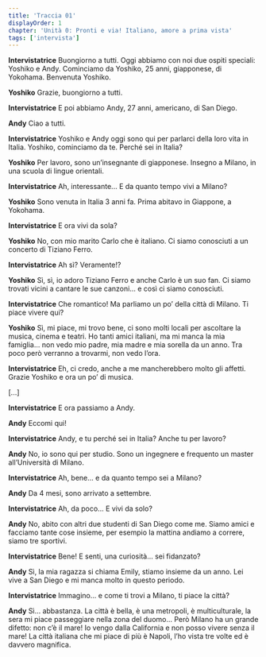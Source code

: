 ```yaml
---
title: 'Traccia 01'
displayOrder: 1
chapter: 'Unità 0: Pronti e via! Italiano, amore a prima vista'
tags: ['intervista']
---
```


**Intervistatrice** Buongiorno a tutti. Oggi abbiamo con noi due ospiti speciali: Yoshiko e Andy. Cominciamo da Yoshiko, 25 anni, giapponese, di Yokohama. Benvenuta Yoshiko.

**Yoshiko** Grazie, buongiorno a tutti.

**Intervistatrice** E poi abbiamo Andy, 27 anni, americano, di San Diego.

**Andy** Ciao a tutti.

**Intervistatrice** Yoshiko e Andy oggi sono qui per parlarci della loro vita in Italia. Yoshiko, cominciamo da te. Perché sei in Italia?

**Yoshiko** Per lavoro, sono un’insegnante di giapponese. Insegno a Milano, in una scuola di lingue orientali.

**Intervistatrice** Ah, interessante... E da quanto tempo vivi a Milano?

**Yoshiko** Sono venuta in Italia 3 anni fa. Prima abitavo in Giappone, a Yokohama.

**Intervistatrice** E ora vivi da sola?

**Yoshiko** No, con mio marito Carlo che è italiano. Ci siamo conosciuti a un concerto di Tiziano Ferro.

**Intervistatrice** Ah sì? Veramente!?

**Yoshiko** Sì, sì, io adoro Tiziano Ferro e anche Carlo è un suo fan. Ci siamo trovati vicini a cantare le sue canzoni... e così ci siamo conosciuti.

**Intervistatrice** Che romantico! Ma parliamo un po’ della città di Milano. Ti piace vivere qui?

**Yoshiko** Sì, mi piace, mi trovo bene, ci sono molti locali per ascoltare la musica, cinema e teatri. Ho tanti amici italiani, ma mi manca la mia famiglia... non vedo mio padre, mia madre e mia sorella da un anno. Tra poco però verranno a trovarmi, non vedo l’ora.

**Intervistatrice** Eh, ci credo, anche a me mancherebbero molto gli affetti. Grazie Yoshiko e ora un po’ di musica.

[...]

**Intervistatrice** E ora passiamo a Andy.

**Andy** Eccomi qui!

**Intervistatrice** Andy, e tu perché sei in Italia? Anche tu per lavoro?

**Andy** No, io sono qui per studio. Sono un ingegnere e frequento un master all’Università di Milano.

**Intervistatrice** Ah, bene... e da quanto tempo sei a Milano?

**Andy** Da 4 mesi, sono arrivato a settembre.

**Intervistatrice** Ah, da poco... E vivi da solo?

**Andy** No, abito con altri due studenti di San Diego come me. Siamo amici e facciamo tante cose insieme, per esempio la mattina andiamo a correre, siamo tre sportivi.

**Intervistatrice** Bene! E senti, una curiosità... sei fidanzato?

**Andy** Sì, la mia ragazza si chiama Emily, stiamo insieme da un anno. Lei vive a San Diego e mi manca molto in questo periodo.

**Intervistatrice** Immagino... e come ti trovi a Milano, ti piace la città?

**Andy** Sì... abbastanza. La città è bella, è una metropoli, è multiculturale, la sera mi piace passeggiare nella zona del duomo... Però Milano ha un grande difetto: non c’è il mare! Io vengo dalla California e non posso vivere senza il mare! La città italiana che mi piace di più è Napoli, l’ho vista tre volte ed è
davvero magnifica.
